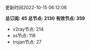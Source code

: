 更新时间2022-10-15 06:12:06

**总订阅: 45**
**总节点: 2130**
**有效节点: 359**
- v2ray节点: 214
- ss节点: 118
- trojan节点: 27
